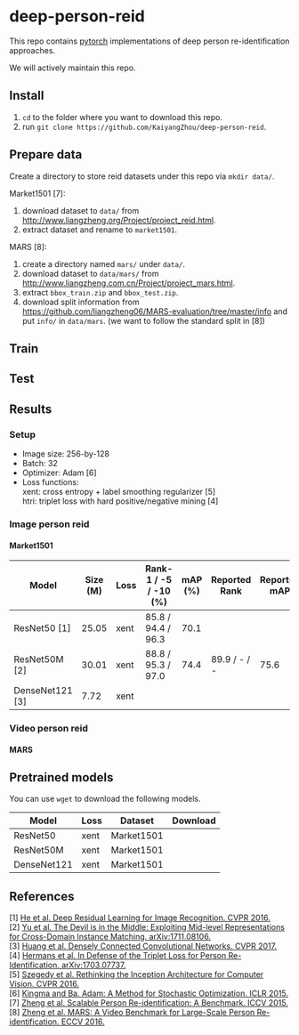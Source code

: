 # deep-person-reid
This repo contains [pytorch](http://pytorch.org/) implementations of deep person re-identification approaches.

We will actively maintain this repo.

## Install
1. `cd` to the folder where you want to download this repo.
2. run `git clone https://github.com/KaiyangZhou/deep-person-reid`.

## Prepare data
Create a directory to store reid datasets under this repo via `mkdir data/`.

Market1501 [7]:
1. download dataset to `data/` from http://www.liangzheng.org/Project/project_reid.html.
2. extract dataset and rename to `market1501`.

MARS [8]:
1. create a directory named `mars/` under `data/`.
2. download dataset to `data/mars/` from http://www.liangzheng.com.cn/Project/project_mars.html.
3. extract `bbox_train.zip` and `bbox_test.zip`.
4. download split information from https://github.com/liangzheng06/MARS-evaluation/tree/master/info and put `info/` in `data/mars`. (we want to follow the standard split in [8])
## Train
## Test
## Results
### Setup
* Image size: 256-by-128 <br />
* Batch: 32 <br />
* Optimizer: Adam [6] <br />
* Loss functions: <br />
xent: cross entropy + label smoothing regularizer [5] <br />
htri: triplet loss with hard positive/negative mining [4] <br />

### Image person reid
#### Market1501

| Model | Size (M) | Loss | Rank-1 / -5 / -10 (%) | mAP (%) | Reported Rank | Reported mAP |
| --- | --- | --- | --- | --- | --- | --- |
| ResNet50 [1] | 25.05 | xent | 85.8 / 94.4 / 96.3 | 70.1 | | |
| ResNet50M [2] | 30.01 | xent | 88.8 / 95.3 / 97.0 | 74.4 | 89.9 / - / -  | 75.6 |
| DenseNet121 [3] | 7.72 | xent | | | | |

### Video person reid
#### MARS

## Pretrained models
You can use `wget` to download the following models.

| Model | Loss | Dataset | Download |
| --- | --- | --- | --- |
| ResNet50 | xent | Market1501 | |
| ResNet50M | xent | Market1501 | |
| DenseNet121 | xent | Market1501 | |

## References
[1] [He et al. Deep Residual Learning for Image Recognition. CVPR 2016.](https://arxiv.org/abs/1512.03385)<br />
[2] [Yu et al. The Devil is in the Middle: Exploiting Mid-level Representations for Cross-Domain Instance Matching. arXiv:1711.08106.](https://arxiv.org/abs/1711.08106) <br />
[3] [Huang et al. Densely Connected Convolutional Networks. CVPR 2017.](https://arxiv.org/abs/1608.06993) <br />
[4] [Hermans et al. In Defense of the Triplet Loss for Person Re-Identification. arXiv:1703.07737.](https://arxiv.org/abs/1703.07737) <br />
[5] [Szegedy et al. Rethinking the Inception Architecture for Computer Vision. CVPR 2016.](https://arxiv.org/abs/1512.00567) <br />
[6] [Kingma and Ba. Adam: A Method for Stochastic Optimization. ICLR 2015.](https://arxiv.org/abs/1412.6980) <br />
[7] [Zheng et al. Scalable Person Re-identification: A Benchmark. ICCV 2015.](https://www.cv-foundation.org/openaccess/content_iccv_2015/papers/Zheng_Scalable_Person_Re-Identification_ICCV_2015_paper.pdf) <br />
[8] [Zheng et al. MARS: A Video Benchmark for Large-Scale Person Re-identification. ECCV 2016.](http://www.liangzheng.com.cn/Project/project_mars.html) <br />